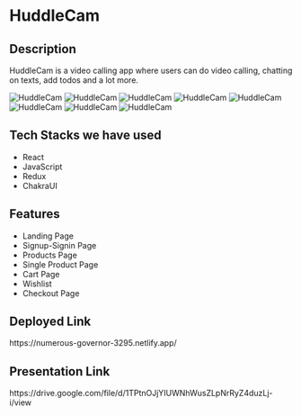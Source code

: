<h1>HuddleCam</h1>

<h2>Description</h2>
<p>HuddleCam is a video calling app where users can do video calling, chatting on texts, add todos and a lot more.</p>
<img src="https://i.postimg.cc/c1bv6GNQ/Screenshot-82.png" alt="HuddleCam" border="0">
<img src="https://i.postimg.cc/6QX2wVxg/Screenshot-83.png" alt="HuddleCam" border="0">
<img src="https://i.postimg.cc/TwkprZ5v/Screenshot-84.png" alt="HuddleCam" border="0">
<img src="https://i.postimg.cc/FHcd2W80/Screenshot-85.png" alt="HuddleCam" border="0">
<img src="" alt="HuddleCam" border="0">
<img src="" alt="HuddleCam" border="0">
<img src="" alt="HuddleCam" border="0">
<img src="" alt="HuddleCam" border="0">
<h2>Tech Stacks we have used</h2>
<ul>
<li>React</li>
<li>JavaScript</li>
<li>Redux</li>
<li>ChakraUI</li>
</ul>

<h2>Features</h2>
<ul>
<li>Landing Page</li>
<li>Signup-Signin Page</li>
<li>Products Page</li>
<li>Single Product Page</li>
<li>Cart Page</li>
<li>Wishlist</li>
<li>Checkout Page</li>
</ul>

<h2>Deployed Link</h2>
<p>https://numerous-governor-3295.netlify.app/<p>

<h2>Presentation Link</h2>
<p>https://drive.google.com/file/d/1TPtnOJjYIUWNhWusZLpNrRyZ4duzLj-i/view</p>
